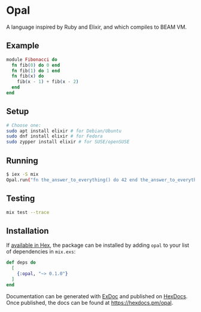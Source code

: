 # Opal

A language inspired by Ruby and Elixir, and which compiles to BEAM VM.

## Example

```elixir
module Fibonacci do
  fn fib(0) do 0 end
  fn fib(1) do 1 end
  fn fib(x) do
    fib(x - 1) + fib(x - 2)
  end
end
```

## Setup

```bash
# Choose one:
sudo apt install elixir # for Debian/Ubuntu
sudo dnf install elixir # for Fedora
sudo zypper install elixir # for SUSE/openSUSE
```

## Running

```bash
$ iex -S mix
Opal.run("fn the_answer_to_everything() do 42 end the_answer_to_everything()")
```

## Testing

```bash
mix test --trace
```

## Installation

If [available in Hex](https://hex.pm/docs/publish), the package can be installed
by adding `opal` to your list of dependencies in `mix.exs`:

```elixir
def deps do
  [
    {:opal, "~> 0.1.0"}
  ]
end
```

Documentation can be generated with [ExDoc](https://github.com/elixir-lang/ex_doc)
and published on [HexDocs](https://hexdocs.pm). Once published, the docs can
be found at <https://hexdocs.pm/opal>.

